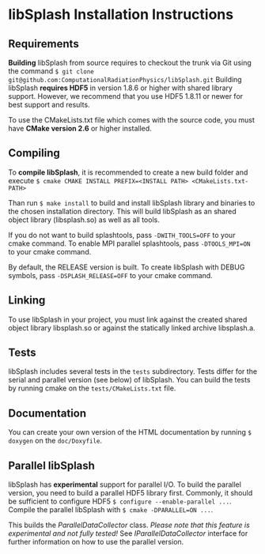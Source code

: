 libSplash Installation Instructions
===================================

Requirements
------------

**Building** libSplash from source requires to checkout the trunk via Git
using the command
`$ git clone git@github.com:ComputationalRadiationPhysics/libSplash.git`
Building libSplash **requires HDF5** in version 1.8.6 or higher with shared library support.
However, we recommend that you use HDF5 1.8.11 or newer for best support and results.

To use the CMakeLists.txt file which comes with the source code, you must have
**CMake version 2.6** or higher installed.



Compiling
---------

To **compile libSplash**, it is recommended to create a new build folder and execute
`$ cmake CMAKE INSTALL PREFIX=<INSTALL PATH> <CMakeLists.txt-PATH>`

Than run `$ make install` to build and install libSplash library and binaries to the chosen
installation directory. This will build libSplash as an shared object library (libsplash.so)
as well as all tools.

If you do not want to build splashtools, pass `-DWITH_TOOLS=OFF` to your cmake command.
To enable MPI parallel splashtools, pass `-DTOOLS_MPI=ON` to your cmake command.

By default, the RELEASE version is built. To create libSplash with DEBUG symbols,
pass `-DSPLASH_RELEASE=OFF` to your cmake command.

Linking
-------

To use libSplash in your project, you must link against the created shared object library
libsplash.so or against the statically linked archive libsplash.a.


Tests
-----

libSplash includes several tests in the `tests` subdirectory.
Tests differ for the serial and parallel version (see below) of libSplash.
You can build the tests by running cmake on the `tests/CMakeLists.txt` file.


Documentation
-------------

You can create your own version of the HTML documentation by running
`$ doxygen` on the `doc/Doxyfile`.


Parallel libSplash
------------------

libSplash has **experimental** support for parallel I/O.
To build the parallel version, you need to build a parallel HDF5 library first.
Commonly, it should be sufficient to configure HDF5 `$ configure --enable-parallel ...`.
Compile the parallel libSplash with `$ cmake -DPARALLEL=ON ...`.

This builds the *ParallelDataCollector* class.
*Please note that this feature is experimental and not fully tested!*
See *IParallelDataCollector* interface for further information on how to use the parallel version.
